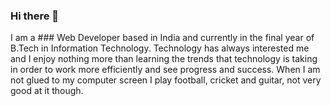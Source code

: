 ### Hi there 👋


I am a ### Web Developer based in India and currently in the final year of B.Tech in Information Technology. Technology has always interested me and I enjoy nothing more than learning the trends that technology is taking in order to work more efficiently and see progress and success. When I am not glued to my computer screen I play football, cricket and guitar, not very good at it though.




<!--
**Sidvashisht008/Sidvashisht008** is a ✨ _special_ ✨ repository because its `README.md` (this file) appears on your GitHub profile.

Here are some ideas to get you started:

- 🔭 I’m currently working on ...
- 🌱 I’m currently learning ...
- 👯 I’m looking to collaborate on ...
- 🤔 I’m looking for help with ...
- 💬 Ask me about ...
- 📫 How to reach me: ...
- 😄 Pronouns: ...
- ⚡ Fun fact: ...
-->
